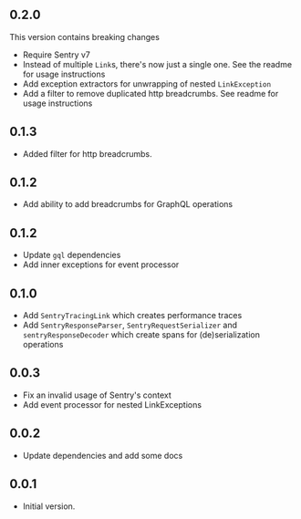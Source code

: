 ## 0.2.0

This version contains breaking changes

- Require Sentry v7
- Instead of multiple `Link`s, there's now just a single one. See the readme for usage instructions
- Add exception extractors for unwrapping of nested `LinkException`
- Add a filter to remove duplicated http breadcrumbs. See readme for usage instructions

## 0.1.3

- Added filter for http breadcrumbs.

## 0.1.2

- Add ability to add breadcrumbs for GraphQL operations

## 0.1.2

- Update `gql` dependencies
- Add inner exceptions for event processor

## 0.1.0

- Add `SentryTracingLink` which creates performance traces 
- Add `SentryResponseParser`, `SentryRequestSerializer` and `sentryResponseDecoder` which create spans for (de)serialization operations

## 0.0.3

- Fix an invalid usage of Sentry's context
- Add event processor for nested LinkExceptions

## 0.0.2

- Update dependencies and add some docs

## 0.0.1

- Initial version.
